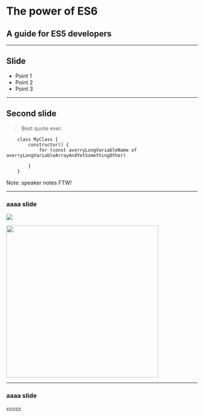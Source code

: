 # The power of ES6
## A guide for ES5 developers

---

## Slide

* Point 1 <!-- .element: class="fragment" data-fragment-index="1" -->
* Point 2 <!-- .element: class="fragment" data-fragment-index="2" -->
* Point 3 <!-- .element: class="fragment" data-fragment-index="3" -->

---

## Second slide

> Best quote ever.

```
    class MyClass {
        constructor() {
            for (const averryLongVariableName of averryLongVariableArrayAndYetSomethingOther)

        }
    }
```

Note: speaker notes FTW!

----

### aaaa slide

![](https://s3.amazonaws.com/hakim-static/reveal-js/reveal-parallax-1.jpg)

<img src="https://s3.amazonaws.com/hakim-static/reveal-js/reveal-parallax-1.jpg" style="width: 400px;"/>



----

### aaaa slide

ccccc
